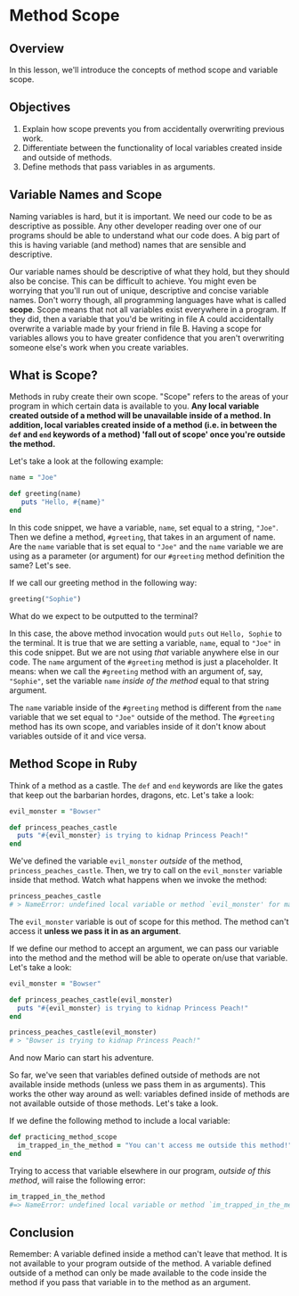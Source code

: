 # Method Scope

## Overview

In this lesson, we'll introduce the concepts of method scope and variable scope. 

## Objectives

1. Explain how scope prevents you from accidentally overwriting previous work.
2. Differentiate between the functionality of local variables created inside and outside of methods. 
3. Define methods that pass variables in as arguments.


## Variable Names and Scope 

Naming variables is hard, but it is important. We need our code to be as descriptive as possible. Any other developer reading over one of our programs should be able to understand what our code does. A big part of this is having variable (and method) names that are sensible and descriptive. 

Our variable names should be descriptive of what they hold, but they should also be concise. This can be difficult to achieve. You might even be worrying that you'll run out of unique, descriptive and concise variable names. Don't worry though, all programming languages have what is called **scope**. Scope means that not all variables exist everywhere in a program. If they did, then a variable that you'd be writing in file A could accidentally overwrite a variable made by your friend in file B. Having a scope for variables allows you to have greater confidence that you aren't overwriting someone else's work when you create variables.

## What is Scope?

Methods in ruby create their own scope. "Scope" refers to the areas of your program in which certain data is available to you. **Any local variable created outside of a method will be unavailable inside of a method. In addition, local variables created inside of a method (i.e. in between the `def` and `end` keywords of a method) 'fall out of scope' once you're outside the method.**

Let's take a look at the following example:

```ruby
name = "Joe"

def greeting(name)
   puts "Hello, #{name}"
end
```

In this code snippet, we have a variable, `name`, set equal to a string, `"Joe"`. Then we define a method, `#greeting`,  that takes in an argument of name. Are the `name` variable that is set equal to `"Joe"` and the `name` variable we are using as a parameter (or argument) for our `#greeting` method definition the same? Let's see. 

If we call our greeting method in the following way:

```ruby
greeting("Sophie")
```

What do we expect to be outputted to the terminal?

In this case, the above method invocation would `puts` out `Hello, Sophie` to the terminal. It is true that we are setting a variable, `name`, equal to `"Joe"` in this code snippet. But we are not using *that* variable anywhere else in our code. The `name` argument of the `#greeting` method is just a placeholder. It means: when we call the `#greeting` method with an argument of, say, `"Sophie"`, set the variable `name` *inside of the method* equal to that string argument. 

The `name` variable inside of the `#greeting` method is different from the `name` variable that we set equal to `"Joe"` outside of the method. The `#greeting` method has its own scope, and variables inside of it don't know about variables outside of it and vice versa. 

## Method Scope in Ruby

Think of a method as a castle. The `def` and `end` keywords are like the gates that keep out the barbarian hordes, dragons, etc. Let's take a look:

```ruby
evil_monster = "Bowser"

def princess_peaches_castle
  puts "#{evil_monster} is trying to kidnap Princess Peach!"
end
```

We've defined the variable `evil_monster` *outside* of the method, `princess_peaches_castle`. Then, we try to call on the `evil_monster` variable inside that method. Watch what happens when we invoke the method:

```ruby
princess_peaches_castle
# > NameError: undefined local variable or method `evil_monster' for main:Object
```

The `evil_monster` variable is out of scope for this method. The method can't access it **unless we pass it in as an argument**.

If we define our method to accept an argument, we can pass our variable into the method and the method will be able to operate on/use that variable. Let's take a look:

```ruby
evil_monster = "Bowser"

def princess_peaches_castle(evil_monster)
  puts "#{evil_monster} is trying to kidnap Princess Peach!"
end

princess_peaches_castle(evil_monster)
# > "Bowser is trying to kidnap Princess Peach!"

```

And now Mario can start his adventure.

So far, we've seen that variables defined outside of methods are not available inside methods (unless we pass them in as arguments). This works the other way around as well: variables defined inside of methods are not available outside of those methods. Let's take a look. 

If we define the following method to include a local variable:

```ruby
def practicing_method_scope
  im_trapped_in_the_method = "You can't access me outside this method!"
end
```

Trying to access that variable elsewhere in our program, *outside of this method*, will raise the following error:

```ruby
im_trapped_in_the_method
#=> NameError: undefined local variable or method `im_trapped_in_the_method' for main:Object
```

## Conclusion

Remember: A variable defined inside a method can't leave that method. It is not available to your program outside of the method. A variable defined outside of a method can only be made available to the code inside the method if you pass that variable in to the method as an argument. 


